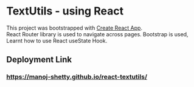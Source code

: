 # TextUtils - using React

This project was bootstrapped with [Create React App](https://github.com/facebook/create-react-app).<br/>
React Router library is used to navigate across pages.
Bootstrap is used, Learnt how to use React useState Hook.

## Deployment Link
### https://manoj-shetty.github.io/react-textutils/
